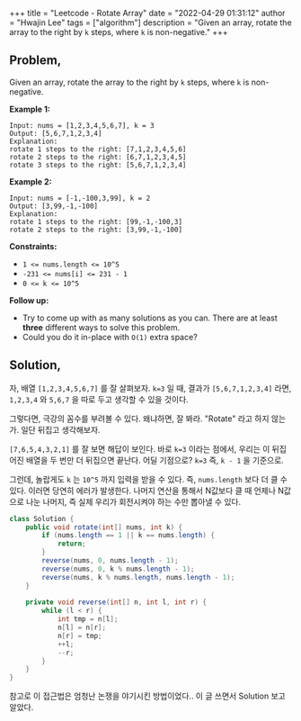 +++
title = "Leetcode - Rotate Array"
date = "2022-04-29 01:31:12"
author = "Hwajin Lee"
tags = ["algorithm"]
description = "Given an array, rotate the array to the right by `k` steps, where `k` is non-negative."
+++

## Problem,

Given an array, rotate the array to the right by `k` steps, where `k` is non-negative. 

**Example 1:**

```
Input: nums = [1,2,3,4,5,6,7], k = 3
Output: [5,6,7,1,2,3,4]
Explanation:
rotate 1 steps to the right: [7,1,2,3,4,5,6]
rotate 2 steps to the right: [6,7,1,2,3,4,5]
rotate 3 steps to the right: [5,6,7,1,2,3,4]
```

**Example 2:**

```
Input: nums = [-1,-100,3,99], k = 2
Output: [3,99,-1,-100]
Explanation: 
rotate 1 steps to the right: [99,-1,-100,3]
rotate 2 steps to the right: [3,99,-1,-100]
```

**Constraints:**

- `1 <= nums.length <= 10^5`
- `-231 <= nums[i] <= 231 - 1`
- `0 <= k <= 10^5`

**Follow up:**

- Try to come up with as many solutions as you can. There are at least **three** different ways to solve this problem.
- Could you do it in-place with `O(1)` extra space?


## Solution,

자, 배열 `[1,2,3,4,5,6,7]` 를 잘 살펴보자. `k=3` 일 때, 결과가 `[5,6,7,1,2,3,4]` 라면, `1,2,3,4` 와 `5,6,7` 을 따로 두고 생각할 수 있을 것이다.

그렇다면, 극강의 꼼수를 부려볼 수 있다. 왜냐하면, 잘 봐라. "Rotate" 라고 하지 않는가. 일단 뒤집고 생각해보자.

`[7,6,5,4,3,2,1]` 를 잘 보면 해답이 보인다. 바로 `k=3` 이라는 점에서, 우리는 이 뒤집어진 배열을 두 번만 더 뒤집으면 끝난다. 어딜 기점으로? `k=3` 즉, `k - 1` 을 기준으로.

그런데, 놀랍게도 `k` 는 `10^5` 까지 입력을 받을 수 있다. 즉, `nums.length` 보다 더 클 수 있다. 이러면 당연히 에러가 발생한다. 나머지 연산을 통해서 N값보다 클 때 언제나 N값으로 나눈 나머지, 즉 실제 우리가 회전시켜야 하는 수만 뽑아낼 수 있다.

```java
class Solution {
    public void rotate(int[] nums, int k) {
        if (nums.length == 1 || k == nums.length) {
            return;
        }
        reverse(nums, 0, nums.length - 1);
        reverse(nums, 0, k % nums.length - 1);
        reverse(nums, k % nums.length, nums.length - 1);
    }
    
    private void reverse(int[] n, int l, int r) {
        while (l < r) {
            int tmp = n[l];
            n[l] = n[r];
            n[r] = tmp;
            ++l;
            --r;
        }
    }
}
```

참고로 이 접근법은 엄청난 논쟁을 야기시킨 방법이었다.. 이 글 쓰면서 Solution 보고 알았다.